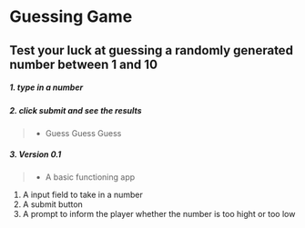 # Guessing Game

## Test your luck at guessing a randomly generated number between 1 and 10

##### 1. type in a number

##### 2. click submit and see the results

>- Guess Guess Guess

##### 3. Version 0.1
>- A basic functioning app

1. A input field to take in a number
1. A submit button
1. A prompt to inform the player whether the number is too hight or too low